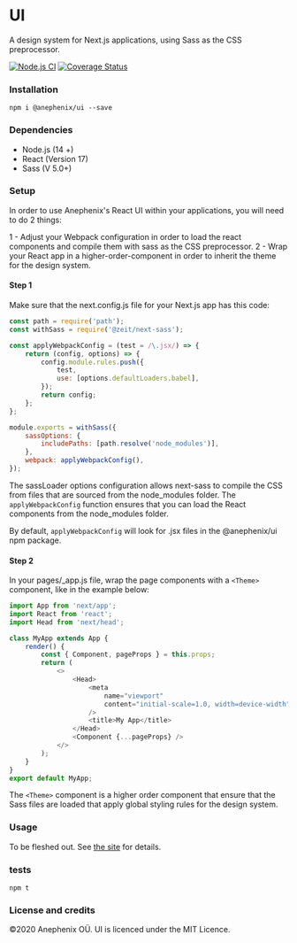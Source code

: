 # UI

A design system for Next.js applications, using Sass as the CSS preprocessor.

[![Node.js CI](https://github.com/anephenix/ui/actions/workflows/node.js.yml/badge.svg)](https://github.com/anephenix/ui/actions/workflows/node.js.yml) [![Coverage Status](https://coveralls.io/repos/github/anephenix/ui/badge.svg?branch=master)](https://coveralls.io/github/anephenix/ui?branch=master)

### Installation

```
npm i @anephenix/ui --save
```

### Dependencies

-   Node.js (14 +)
-   React (Version 17)
-   Sass (V 5.0+)

### Setup

In order to use Anephenix's React UI within your applications, you will need to do 2 things:

1 - Adjust your Webpack configuration in order to load the react components and compile them with sass as the CSS preprocessor.
2 - Wrap your React app in a higher-order-component in order to inherit the theme for the design system.

#### Step 1

Make sure that the next.config.js file for your Next.js app has this code:

```javascript
const path = require('path');
const withSass = require('@zeit/next-sass');

const applyWebpackConfig = (test = /\.jsx/) => {
	return (config, options) => {
		config.module.rules.push({
			test,
			use: [options.defaultLoaders.babel],
		});
		return config;
	};
};

module.exports = withSass({
	sassOptions: {
		includePaths: [path.resolve('node_modules')],
	},
	webpack: applyWebpackConfig(),
});
```

The sassLoader options configuration allows next-sass to compile the CSS from files that are sourced from the node_modules folder.
The `applyWebpackConfig` function ensures that you can load the React components from the node_modules folder.

By default, `applyWebpackConfig` will look for .jsx files in the @anephenix/ui npm package.

#### Step 2

In your pages/\_app.js file, wrap the page components with a `<Theme>` component, like in the example below:

```javascript
import App from 'next/app';
import React from 'react';
import Head from 'next/head';

class MyApp extends App {
	render() {
		const { Component, pageProps } = this.props;
		return (
			<>
				<Head>
					<meta
						name="viewport"
						content="initial-scale=1.0, width=device-width"
					/>
					<title>My App</title>
				</Head>
				<Component {...pageProps} />
			</>
		);
	}
}
export default MyApp;
```

The `<Theme>` component is a higher order component that ensure that the Sass files are loaded that apply global styling rules for the design system.

### Usage

To be fleshed out. See [the site](https://ui.anephenix.com) for details.

### tests

```
npm t
```

### License and credits

&copy;2020 Anephenix OÜ. UI is licenced under the MIT Licence.
